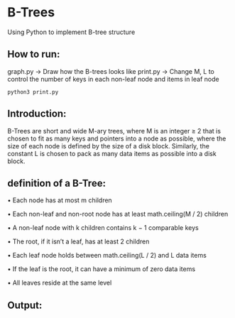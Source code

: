 # B-Trees
Using Python to implement B-tree structure

## How to run:
graph.py -> Draw how the B-trees looks like
print.py -> Change M, L to control the number of keys in each non-leaf node and items in leaf node
```
python3 print.py
```

## Introduction:
B-Trees are short and wide M-ary trees, where M is an integer ≥ 2 that is chosen to fit as many keys and pointers into a node as possible, where the size of each node is defined by the size of a disk block. Similarly, the constant L is chosen to pack as many data items as possible into a disk block.

## definition of a B-Tree:
• Each node has at most m children

• Each non-leaf and non-root node has at least math.ceiling(M / 2) children

• A non-leaf node with k children contains k − 1 comparable keys

• The root, if it isn’t a leaf, has at least 2 children

• Each leaf node holds between math.ceiling(L / 2) and L data items

• If the leaf is the root, it can have a minimum of zero data items

• All leaves reside at the same level

## Output:
